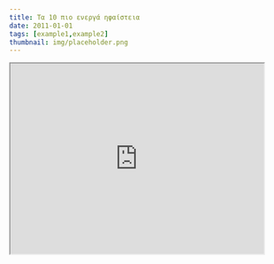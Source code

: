 ```yaml
---
title: Τα 10 πιο ενεργά ηφαίστεια
date: 2011-01-01
tags: [example1,example2]
thumbnail: img/placeholder.png
---
```

<iframe allowfullscreen=" frameborder="0" height="344" src="http://www.youtube.com/embed/4aYQixhdWY4" width="459"></iframe>
